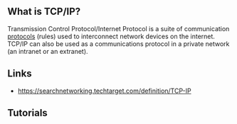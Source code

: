 ## What is TCP/IP?
Transmission Control Protocol/Internet Protocol is a suite of communication [protocols][network_protocol] (rules) used to interconnect network devices on the internet. TCP/IP can also be used as a communications protocol in a private network (an intranet or an extranet).

## Links
- https://searchnetworking.techtarget.com/definition/TCP-IP

## Tutorials

<!-- Embedded links -->
[network_protocol]: https://github.com/nchristie/tech_notes/blob/master/n/network_protocol.md
